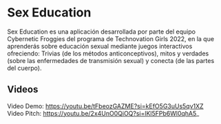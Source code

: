 # Sex Education
Sex Education es una aplicación desarrollada por parte del equipo Cybernetic Froggies del programa de Technovation Girls 2022, en la que aprenderás sobre educación sexual mediante juegos interactivos ofreciendo:  Trivias (de los métodos anticonceptivos), mitos y verdades (sobre las enfermedades de transmisión sexual) y conecta (de las partes del cuerpo).
## Videos
Video Demo: https://youtu.be/tFbeozGAZME?si=kEfO5G3uUs5qv1XZ </br>
Video Pitch: https://youtu.be/2x4UnO0QiOQ?si=lKl5FPb6Wl0qhA5_
